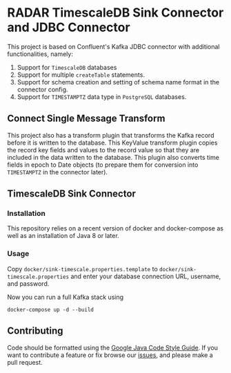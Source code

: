 # RADAR TimescaleDB Sink Connector and JDBC Connector

This project is based on Confluent's Kafka JDBC connector with additional functionalities, namely:

1. Support for `TimescaleDB` databases
2. Support for multiple `createTable` statements.
3. Support for schema creation and setting of schema name format in the connector config.
4. Support for `TIMESTAMPTZ` data type in `PostgreSQL` databases.

## Connect Single Message Transform

This project also has a transform plugin that transforms the Kafka record before it is written to the database. This KeyValue transform plugin copies the record key fields and values to the record value so that they are included in the data written to the database. This plugin also converts time fields in epoch to Date objects (to prepare them for conversion into `TIMESTAMPTZ` in the connector later).

## TimescaleDB Sink Connector

### Installation

This repository relies on a recent version of docker and docker-compose as well as an installation
of Java 8 or later.

### Usage

Copy `docker/sink-timescale.properties.template` to `docker/sink-timescale.properties` and enter your database connection URL, username, and password.

Now you can run a full Kafka stack using

```shell
docker-compose up -d --build
```

## Contributing

Code should be formatted using the [Google Java Code Style Guide](https://google.github.io/styleguide/javaguide.html).
If you want to contribute a feature or fix browse our [issues](https://github.com/RADAR-base/RADAR-REST-Connector/issues), and please make a pull request.
